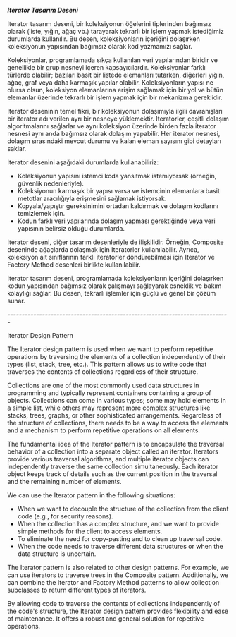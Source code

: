 ***Iterator Tasarım Deseni***

Iterator tasarım deseni, bir koleksiyonun öğelerini tiplerinden bağımsız olarak (liste, yığın, ağaç vb.) tarayarak tekrarlı bir işlem yapmak istediğimiz durumlarda kullanılır. Bu desen, koleksiyonların içeriğini dolaşırken koleksiyonun yapısından bağımsız olarak kod yazmamızı sağlar.

Koleksiyonlar, programlamada sıkça kullanılan veri yapılarından biridir ve genellikle bir grup nesneyi içeren kapsayıcılardır. Koleksiyonlar farklı türlerde olabilir; bazıları basit bir listede elemanları tutarken, diğerleri yığın, ağaç, graf veya daha karmaşık yapılar olabilir. Koleksiyonların yapısı ne olursa olsun, koleksiyon elemanlarına erişim sağlamak için bir yol ve bütün elemanlar üzerinde tekrarlı bir işlem yapmak için bir mekanizma gereklidir.

Iterator deseninin temel fikri, bir koleksiyonun dolaşımıyla ilgili davranışları bir iterator adı verilen ayrı bir nesneye yüklemektir. Iteratorler, çeşitli dolaşım algoritmalarını sağlarlar ve aynı koleksiyon üzerinde birden fazla iterator nesnesi aynı anda bağımsız olarak dolaşım yapabilir. Her iterator nesnesi, dolaşım sırasındaki mevcut durumu ve kalan eleman sayısını gibi detayları saklar.

Iterator desenini aşağıdaki durumlarda kullanabiliriz:
- Koleksiyonun yapısını istemci koda yansıtmak istemiyorsak (örneğin, güvenlik nedenleriyle).
- Koleksiyonun karmaşık bir yapısı varsa ve istemcinin elemanlara basit metotlar aracılığıyla erişmesini sağlamak istiyorsak.
- Kopyala/yapıştır gereksinimini ortadan kaldırmak ve dolaşım kodlarını temizlemek için.
- Kodun farklı veri yapılarında dolaşım yapması gerektiğinde veya veri yapısının belirsiz olduğu durumlarda.

Iterator deseni, diğer tasarım desenleriyle de ilişkilidir. Örneğin, Composite deseninde ağaçlarda dolaşmak için Iteratorler kullanılabilir. Ayrıca, koleksiyon alt sınıflarının farklı iteratorler döndürebilmesi için Iterator ve Factory Method desenleri birlikte kullanılabilir.

Iterator tasarım deseni, programlamada koleksiyonların içeriğini dolaşırken kodun yapısından bağımsız olarak çalışmayı sağlayarak esneklik ve bakım kolaylığı sağlar. Bu desen, tekrarlı işlemler için güçlü ve genel bir çözüm sunar.

***-----------------------------------------------------------------------------***

Iterator Design Pattern

The Iterator design pattern is used when we want to perform repetitive operations by traversing the elements of a collection independently of their types (list, stack, tree, etc.). This pattern allows us to write code that traverses the contents of collections regardless of their structure.

Collections are one of the most commonly used data structures in programming and typically represent containers containing a group of objects. Collections can come in various types; some may hold elements in a simple list, while others may represent more complex structures like stacks, trees, graphs, or other sophisticated arrangements. Regardless of the structure of collections, there needs to be a way to access the elements and a mechanism to perform repetitive operations on all elements.

The fundamental idea of the Iterator pattern is to encapsulate the traversal behavior of a collection into a separate object called an iterator. Iterators provide various traversal algorithms, and multiple iterator objects can independently traverse the same collection simultaneously. Each iterator object keeps track of details such as the current position in the traversal and the remaining number of elements.

We can use the Iterator pattern in the following situations:
- When we want to decouple the structure of the collection from the client code (e.g., for security reasons).
- When the collection has a complex structure, and we want to provide simple methods for the client to access elements.
- To eliminate the need for copy-pasting and to clean up traversal code.
- When the code needs to traverse different data structures or when the data structure is uncertain.

The Iterator pattern is also related to other design patterns. For example, we can use iterators to traverse trees in the Composite pattern. Additionally, we can combine the Iterator and Factory Method patterns to allow collection subclasses to return different types of iterators.

By allowing code to traverse the contents of collections independently of the code's structure, the Iterator design pattern provides flexibility and ease of maintenance. It offers a robust and general solution for repetitive operations.